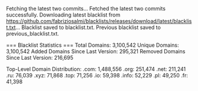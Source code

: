 Fetching the latest two commits...
Fetched the latest two commits successfully.
Downloading latest blacklist from https://github.com/fabriziosalmi/blacklists/releases/download/latest/blacklist.txt...
Blacklist saved to blacklist.txt.
Previous blacklist saved to previous_blacklist.txt.

=== Blacklist Statistics ===
Total Domains: 3,100,542
Unique Domains: 3,100,542
Added Domains Since Last Version: 295,321
Removed Domains Since Last Version: 216,695

Top-Level Domain Distribution:
  .com: 1,488,556
  .org: 251,474
  .net: 211,241
  .ru: 76,039
  .xyz: 71,868
  .top: 71,256
  .io: 59,398
  .info: 52,229
  .pl: 49,250
  .fr: 41,398
